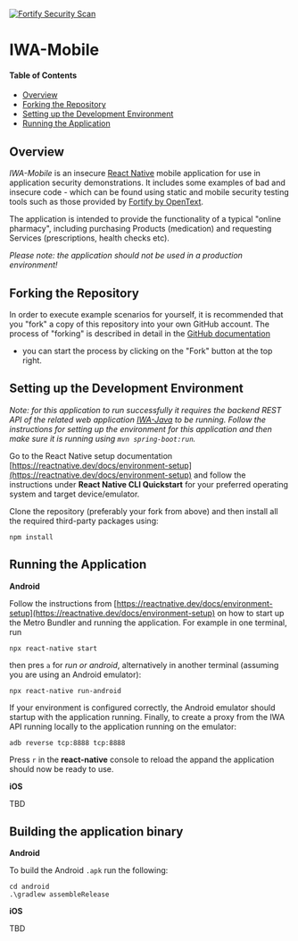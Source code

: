 [![Fortify Security Scan](https://github.com/fortify-presales/IWA-Mobile/actions/workflows/fortify.yml/badge.svg)](https://github.com/fortify-presales/IWA-Mobile/actions/workflows/fortify.yml)

# IWA-Mobile

#### Table of Contents

* [Overview](#overview)
* [Forking the Repository](#forking-the-repository)
* [Setting up the Development Environment](#setting-up-the-development-environment)
* [Running the Application](#running-the-application)

## Overview

_IWA-Mobile_ is an insecure [React Native](https://reactnative.dev/) mobile application for use in application security demonstrations. 
It includes some examples of bad  and insecure code - which can be found using static and mobile security testing tools such 
as those provided by [Fortify by OpenText](https://www.microfocus.com/en-us/cyberres/application-security).

The application is intended to provide the functionality of a typical "online pharmacy", including purchasing Products (medication)
and requesting Services (prescriptions, health checks etc). 

*Please note: the application should not be used in a production environment!*

## Forking the Repository

In order to execute example scenarios for yourself, it is recommended that you "fork" a copy of this repository into
your own GitHub account. The process of "forking" is described in detail in the [GitHub documentation](https://docs.github.com/en/github/getting-started-with-github/fork-a-repo) 
- you can start the process by clicking on the "Fork" button at the top right.


## Setting up the Development Environment

_Note: for this application to run successfully it requires the backend REST API of the related web application
[IWA-Java](https://github.com/fortify/IWA-Java) to be running. Follow the instructions for setting up
the environment for this application and then make sure it is running using `mvn spring-boot:run`._

Go to the React Native setup documentation [https://reactnative.dev/docs/environment-setup](https://reactnative.dev/docs/environment-setup)
and follow the instructions under **React Native CLI Quickstart** for your preferred operating
system and target device/emulator.

Clone the repository (preferably your fork from above) and then install all the required third-party packages using:

```aidl
npm install
```

Running the Application
-----------------------

**Android**

Follow the instructions from [https://reactnative.dev/docs/environment-setup](https://reactnative.dev/docs/environment-setup)
on how to start up the Metro Bundler and running the application. For example in one terminal, run

```aidl
npx react-native start
```

then pres `a` for *run or android*, alternatively in another terminal (assuming you are using an Android emulator):

```aidl
npx react-native run-android
```

If your environment is configured correctly, the Android emulator should startup with the application running.
Finally, to create a proxy from the IWA API running locally to the application running on the emulator:

```aidl
adb reverse tcp:8888 tcp:8888
```

Press `r` in the **react-native** console to reload the appand the application should now be ready to use.

**iOS**

TBD

Building the application binary
-------------------------------

**Android**

To build the Android `.apk` run the following:

```
cd android
.\gradlew assembleRelease
```

**iOS**

TBD
